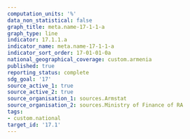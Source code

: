 ```yaml
---
computation_units: '%'
data_non_statistical: false
graph_title: meta.name-17-1-1-a
graph_type: line
indicator: 17.1.1.a
indicator_name: meta.name-17-1-1-a
indicator_sort_order: 17-01-01-0a
national_geographical_coverage: custom.armenia
published: true
reporting_status: complete
sdg_goal: '17'
source_active_1: true
source_active_2: true
source_organisation_1: sources.Armstat
source_organisation_2: sources.Ministry of Finance of RA
tags:
- custom.national
target_id: '17.1'
---
```

